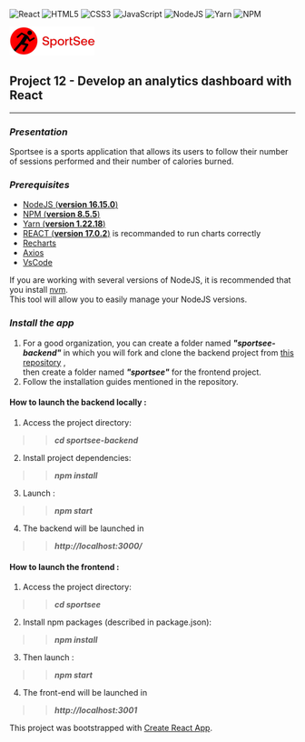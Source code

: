 
![React](https://img.shields.io/badge/react-%2320232a.svg?style=for-the-badge&logo=react&logoColor=%2361DAFB)
![HTML5](https://img.shields.io/badge/html5-%23E34F26.svg?style=for-the-badge&logo=html5&logoColor=white)
![CSS3](https://img.shields.io/badge/css3-%231572B6.svg?style=for-the-badge&logo=css3&logoColor=white)
![JavaScript](https://img.shields.io/badge/javascript-%23323330.svg?style=for-the-badge&logo=javascript&logoColor=%23F7DF1E)
![NodeJS](https://img.shields.io/badge/node.js-6DA55F?style=for-the-badge&logo=node.js&logoColor=white)
![Yarn](https://img.shields.io/badge/yarn-%232C8EBB.svg?style=for-the-badge&logo=yarn&logoColor=white)
![NPM](https://img.shields.io/badge/NPM-%23000000.svg?style=for-the-badge&logo=npm&logoColor=white)

![logo](/sportsee/docs/assets/logo.png)

## Project 12 - Develop an analytics dashboard with React
****
### **_Presentation_**
 Sportsee is a sports application that allows its users to follow their number of sessions performed and their number of calories burned.
###  **_Prerequisites_**
* [NodeJS (**version 16.15.0**)](https://nodejs.org/en/)
* [NPM (**version 8.5.5**)](https://www.npmjs.com/)
* [Yarn (**version 1.22.18**)](https://yarnpkg.com/)
* [REACT (**version 17.0.2**)](https://en.reactjs.org/) is recommanded to run charts correctly
* [Recharts](https://recharts.org/)
* [Axios](https://github.com/axios/axios)
* [VsCode](https://code.visualstudio.com/)

If you are working with several versions of NodeJS, it is recommended that you install [nvm](https://github.com/nvm-sh/nvm). <br>
This tool will allow you to easily manage your NodeJS versions.

### **_Install the app_**
1. For a good organization, you can create a folder named **_"sportsee-backend"_**  in which you will fork and clone the backend project from [this repository](https://github.com/OpenClassrooms-Student-Center/P9-front-end-dashboard.git) , <br> then create a folder named **_"sportsee"_**  for the frontend project.
2. Follow the installation guides mentioned in the repository.

#### **How to launch the backend locally :**
1. Access the project directory: <br> 
>>**_cd sportsee-backend_**
2. Install project dependencies: 
>>**_npm install_**
3. Launch : 
>>**_npm start_**
4. The backend will be launched in
>>**_http://localhost:3000/_**

#### **How to launch the frontend :**
1. Access the project directory: 
>>**_cd sportsee_**
2. Install npm packages (described in package.json): 
>>**_npm install_**
3. Then launch : 
>>**_npm start_**
4. The front-end will be launched in 
>>**_http://localhost:3001_**

This project was bootstrapped with [Create React App](https://github.com/facebook/create-react-app).
